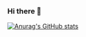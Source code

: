 ### Hi there 👋


[![Anurag's GitHub stats](https://github-readme-stats.vercel.app/api?username=woaiqiukui)](https://github.com/anuraghazra/github-readme-stats)
<!--
**woaiqiukui/woaiqiukui** is a ✨ _special_ ✨ repository because its `README.md` (this file) appears on your GitHub profile.

Here are some ideas to get you started:

- 🔭 I’m currently working on ...
- 🌱 I’m currently learning ...
- 👯 I’m looking to collaborate on ...
- 🤔 I’m looking for help with ...
- 💬 Ask me about ...
- 📫 How to reach me: ...
- 😄 Pronouns: ...
- ⚡ Fun fact: ...
-->
